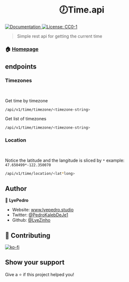 <h1 align="center">🕖Time.api</h1>
<p>
  <a href="www.docs.com" target="_blank">
    <img alt="Documentation" src="https://img.shields.io/badge/documentation-no-red.svg" />
  </a>
  <a href="#" target="_blank">
    <img alt="License: CC0-1" src="https://img.shields.io/badge/License-CC0-yellow.svg" />
  </a>
</p>

> Simple rest api for getting the current time

### 🏠 [Homepage](https://time-now.lyepedro.studio)

## endpoints

<h3>Timezones</h3><br>

Get time by timezone
```sh
/api/v1/time/timezone/<timezone-string>
```

Get list of timezones
```sh
/api/v1/time/timezone/<timezone-string>
```
<h3>Location</h3><br>

Notice the latitude and the langitude is sliced by `*` example: `47.650499*-122.350070`

```sh
/api/v1/time/location/<lat*long>
```



## Author

👤 **LyePedro**

* Website: www.lyepedro.studio
* Twitter: [@PedroKalebDeJe1](https://twitter.com/PedroKalebDeJe1)
* Github: [@LyeZinho](https://github.com/LyeZinho)

## 🤝 Contributing

[![ko-fi](https://ko-fi.com/img/githubbutton_sm.svg)](https://ko-fi.com/U7U77O1P6)

## Show your support

Give a ⭐️ if this project helped you!

